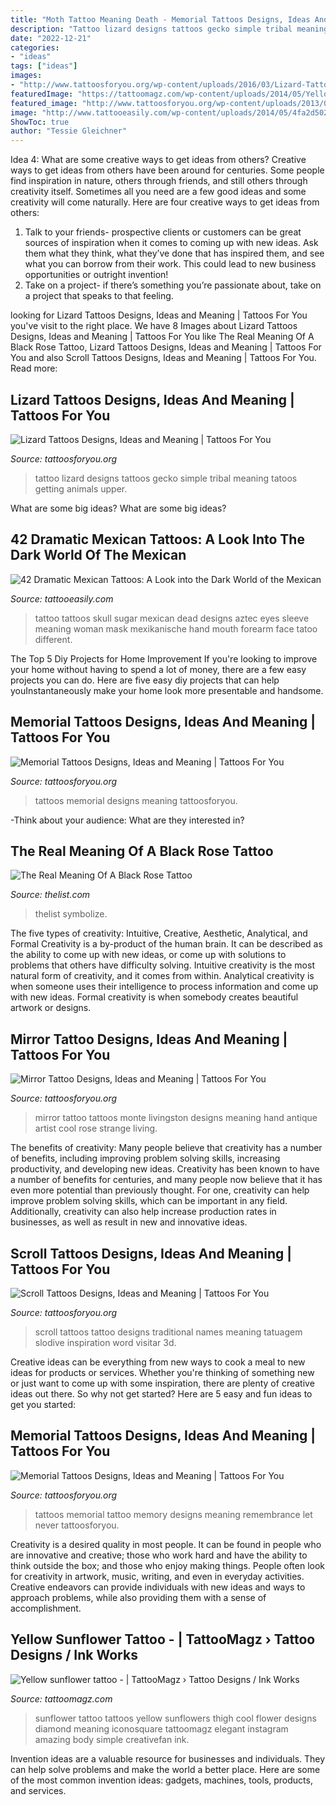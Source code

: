 ```yaml
---
title: "Moth Tattoo Meaning Death - Memorial Tattoos Designs, Ideas And Meaning"
description: "Tattoo lizard designs tattoos gecko simple tribal meaning tatoos getting animals upper"
date: "2022-12-21"
categories:
- "ideas"
tags: ["ideas"]
images:
- "http://www.tattoosforyou.org/wp-content/uploads/2016/03/Lizard-Tattoo-Ideas.jpg"
featuredImage: "https://tattoomagz.com/wp-content/uploads/2014/05/Yellow-sunflower-tattoo2.jpg"
featured_image: "http://www.tattoosforyou.org/wp-content/uploads/2013/09/In-Memory-of-Tattoo-768x1024.jpg"
image: "http://www.tattooeasily.com/wp-content/uploads/2014/05/4fa2d50273203bd992070b450d49d091.jpg"
ShowToc: true
author: "Tessie Gleichner"
---
```



Idea 4: What are some creative ways to get ideas from others?
Creative ways to get ideas from others have been around for centuries. Some people find inspiration in nature, others through friends, and still others through creativity itself. Sometimes all you need are a few good ideas and some creativity will come naturally. Here are four creative ways to get ideas from others: 
1) Talk to your friends- prospective clients or customers can be great sources of inspiration when it comes to coming up with new ideas. Ask them what they think, what they’ve done that has inspired them, and see what you can borrow from their work. This could lead to new business opportunities or outright invention! 
2) Take on a project- if there’s something you’re passionate about, take on a project that speaks to that feeling.

	

		
looking for Lizard Tattoos Designs, Ideas and Meaning | Tattoos For You you've visit to the right place. We have 8 Images about Lizard Tattoos Designs, Ideas and Meaning | Tattoos For You like The Real Meaning Of A Black Rose Tattoo, Lizard Tattoos Designs, Ideas and Meaning | Tattoos For You and also Scroll Tattoos Designs, Ideas and Meaning | Tattoos For You. Read more:
		
    
## Lizard Tattoos Designs, Ideas And Meaning | Tattoos For You

<img loading=lazy src="http://www.tattoosforyou.org/wp-content/uploads/2016/03/Lizard-Tattoo-Ideas.jpg" onerror="this.onerror=null;this.src='https://tse1.mm.bing.net/th?id=OIP.6Eim8fTsYcFK-bmt3BTiugHaKn&amp;pid=15.1';" alt="Lizard Tattoos Designs, Ideas and Meaning | Tattoos For You">

_Source: tattoosforyou.org_

>tattoo lizard designs tattoos gecko simple tribal meaning tatoos getting animals upper. 

	

What are some big ideas?
What are some big ideas?

    
## 42 Dramatic Mexican Tattoos: A Look Into The Dark World Of The Mexican

<img loading=lazy src="http://www.tattooeasily.com/wp-content/uploads/2014/05/4fa2d50273203bd992070b450d49d091.jpg" onerror="this.onerror=null;this.src='https://tse4.mm.bing.net/th?id=OIP.WwQdtdKbgF2zJ7XIn5F0ogHaK_&amp;pid=15.1';" alt="42 Dramatic Mexican Tattoos: A Look into the Dark World of the Mexican">

_Source: tattooeasily.com_

>tattoo tattoos skull sugar mexican dead designs aztec eyes sleeve meaning woman mask mexikanische hand mouth forearm face tatoo different. 

	

The Top 5 Diy Projects for Home Improvement
If you're looking to improve your home without having to spend a lot of money, there are a few easy projects you can do. Here are five easy diy projects that can help youInstantaneously make your home look more presentable and handsome.

    
## Memorial Tattoos Designs, Ideas And Meaning | Tattoos For You

<img loading=lazy src="https://www.tattoosforyou.org/wp-content/uploads/2013/09/Memorial-Tattoos-For-Men.jpg" onerror="this.onerror=null;this.src='https://tse4.mm.bing.net/th?id=OIP.HDXP1szaKtin_5cr-GOr4wHaNI&amp;pid=15.1';" alt="Memorial Tattoos Designs, Ideas and Meaning | Tattoos For You">

_Source: tattoosforyou.org_

>tattoos memorial designs meaning tattoosforyou. 

	

-Think about your audience: What are they interested in?

    
## The Real Meaning Of A Black Rose Tattoo

<img loading=lazy src="https://www.thelist.com/img/gallery/the-real-meaning-of-a-black-rose-tattoo/what-does-a-black-rose-tattoo-symbolize-1571776433.jpg" onerror="this.onerror=null;this.src='https://tse1.mm.bing.net/th?id=OIP.b32W0U2SHqZyPi0O-0BwpwHaEK&amp;pid=15.1';" alt="The Real Meaning Of A Black Rose Tattoo">

_Source: thelist.com_

>thelist symbolize. 

	

The five types of creativity: Intuitive, Creative, Aesthetic, Analytical, and Formal
Creativity is a by-product of the human brain. It can be described as the ability to come up with new ideas, or come up with solutions to problems that others have difficulty solving. Intuitive creativity is the most natural form of creativity, and it comes from within. Analytical creativity is when someone uses their intelligence to process information and come up with new ideas. Formal creativity is when somebody creates beautiful artwork or designs.

    
## Mirror Tattoo Designs, Ideas And Meaning | Tattoos For You

<img loading=lazy src="http://www.tattoosforyou.org/wp-content/uploads/2017/08/Vintage-Mirror-Tattoo.jpg" onerror="this.onerror=null;this.src='https://tse4.mm.bing.net/th?id=OIP.MV_MgfRiRT3r7jjAvlhouQHaLH&amp;pid=15.1';" alt="Mirror Tattoo Designs, Ideas and Meaning | Tattoos For You">

_Source: tattoosforyou.org_

>mirror tattoo tattoos monte livingston designs meaning hand antique artist cool rose strange living. 

	

The benefits of creativity: Many people believe that creativity has a number of benefits, including improving problem solving skills, increasing productivity, and developing new ideas.
Creativity has been known to have a number of benefits for centuries, and many people now believe that it has even more potential than previously thought. For one, creativity can help improve problem solving skills, which can be important in any field. Additionally, creativity can also help increase production rates in businesses, as well as result in new and innovative ideas.

    
## Scroll Tattoos Designs, Ideas And Meaning | Tattoos For You

<img loading=lazy src="https://www.tattoosforyou.org/wp-content/uploads/2016/05/Scroll-Tattoos-Designs.jpg" onerror="this.onerror=null;this.src='https://tse2.mm.bing.net/th?id=OIP.z-mGLAkr6uZkCZO4b6eFIAHaJ4&amp;pid=15.1';" alt="Scroll Tattoos Designs, Ideas and Meaning | Tattoos For You">

_Source: tattoosforyou.org_

>scroll tattoos tattoo designs traditional names meaning tatuagem slodive inspiration word visitar 3d. 

	

Creative ideas can be everything from new ways to cook a meal to new ideas for products or services. Whether you're thinking of something new or just want to come up with some inspiration, there are plenty of creative ideas out there. So why not get started? Here are 5 easy and fun ideas to get you started: 

    
## Memorial Tattoos Designs, Ideas And Meaning | Tattoos For You

<img loading=lazy src="http://www.tattoosforyou.org/wp-content/uploads/2013/09/In-Memory-of-Tattoo-768x1024.jpg" onerror="this.onerror=null;this.src='https://tse3.mm.bing.net/th?id=OIP.S1PcYgy4-zsc2wJgJCUiNQHaJ4&amp;pid=15.1';" alt="Memorial Tattoos Designs, Ideas and Meaning | Tattoos For You">

_Source: tattoosforyou.org_

>tattoos memorial tattoo memory designs meaning remembrance let never tattoosforyou. 

	

Creativity is a desired quality in most people. It can be found in people who are innovative and creative; those who work hard and have the ability to think outside the box; and those who enjoy making things. People often look for creativity in artwork, music, writing, and even in everyday activities. Creative endeavors can provide individuals with new ideas and ways to approach problems, while also providing them with a sense of accomplishment.

    
## Yellow Sunflower Tattoo - | TattooMagz › Tattoo Designs / Ink Works

<img loading=lazy src="https://tattoomagz.com/wp-content/uploads/2014/05/Yellow-sunflower-tattoo2.jpg" onerror="this.onerror=null;this.src='https://tse3.mm.bing.net/th?id=OIP.bia7h5ddpUXrtyGUcqDf1QHaHa&amp;pid=15.1';" alt="Yellow sunflower tattoo - | TattooMagz › Tattoo Designs / Ink Works">

_Source: tattoomagz.com_

>sunflower tattoo tattoos yellow sunflowers thigh cool flower designs diamond meaning iconosquare tattoomagz elegant instagram amazing body simple creativefan ink. 

	

Invention ideas are a valuable resource for businesses and individuals. They can help solve problems and make the world a better place. Here are some of the most common invention ideas: gadgets, machines, tools, products, and services.

